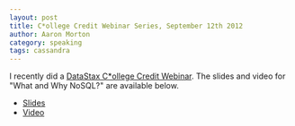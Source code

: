 ```yaml
---
layout: post
title: C*ollege Credit Webinar Series, September 12th 2012
author: Aaron Morton
category: speaking
tags: cassandra
---
```


I recently did a [DataStax C\*ollege Credit Webinar](http://www.datastax.com/resources/webinars/collegecredit). The slides and video for "What and Why NoSQL?" are available below.

* [Slides](http://www.slideshare.net/DataStax/datastax-college-credit-what-and-why-nosql-14278277)
* [Video](http://www.youtube.com/watch?v=Q9zpiz72lz8)
